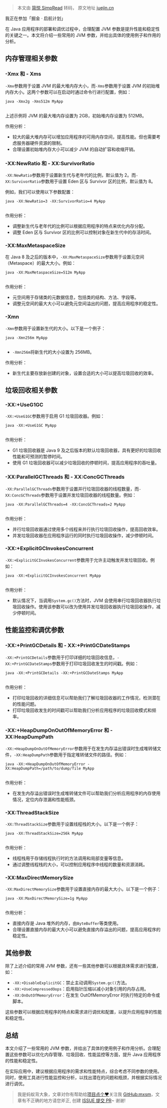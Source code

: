 > 本文由 [简悦 SimpRead](http://ksria.com/simpread/) 转码， 原文地址 [juejin.cn](https://juejin.cn/post/7235435351049781304)

我正在参加「掘金 · 启航计划」

在 Java 应用程序的部署和调优过程中，合理配置 JVM 参数是提升性能和稳定性的关键之一。本文将介绍一些常用的 JVM 参数，并给出具体的使用例子和作用的分析。

内存管理相关参数
--------

### -Xmx 和 - Xms

`-Xmx`参数用于设置 JVM 的最大堆内存大小，而`-Xms`参数用于设置 JVM 的初始堆内存大小。这两个参数可以在启动时通过命令行进行配置，例如：

```
java -Xmx2g -Xms512m MyApp


```

上述示例将 JVM 的最大堆内存设置为 2GB，初始堆内存设置为 512MB。

作用分析：

*   较大的最大堆内存可以增加应用程序的可用内存空间，提高性能。但也需要考虑服务器硬件资源的限制。
*   合理设置初始堆内存大小可以减少 JVM 的自动扩容和收缩开销。

### -XX:NewRatio 和 - XX:SurvivorRatio

`-XX:NewRatio`参数用于设置新生代与老年代的比例，默认值为 2。而`-XX:SurvivorRatio`参数用于设置 Eden 区与 Survivor 区的比例，默认值为 8。

例如，我们可以使用以下参数配置：

```
java -XX:NewRatio=3 -XX:SurvivorRatio=4 MyApp


```

作用分析：

*   调整新生代与老年代的比例可以根据应用程序的特点来优化内存分配。
*   调整 Eden 区与 Survivor 区的比例可以控制对象在新生代中的存活时间。

### -XX:MaxMetaspaceSize

在 Java 8 及之后的版本中，`-XX:MaxMetaspaceSize`参数用于设置元空间（Metaspace）的最大大小。例如：

```
java -XX:MaxMetaspaceSize=512m MyApp


```

作用分析：

*   元空间用于存储类的元数据信息，包括类的结构、方法、字段等。
*   调整元空间的最大大小可以避免元空间溢出的问题，提高应用程序的稳定性。

### -Xmn

`-Xmn`参数用于设置新生代的大小。以下是一个例子：

```
java -Xmn256m MyApp


```

*   `-Xmn256m`将新生代的大小设置为 256MB。

作用分析：

*   新生代主要存放新创建的对象，设置合适的大小可以提高垃圾回收的效率。

垃圾回收相关参数
--------

### -XX:+UseG1GC

`-XX:+UseG1GC`参数用于启用 G1 垃圾回收器。例如：

```
java -XX:+UseG1GC MyApp


```

作用分析：

*   G1 垃圾回收器是 Java 9 及之后版本的默认垃圾回收器，具有更好的垃圾回收性能和可预测的暂停时间。
*   使用 G1 垃圾回收器可以减少垃圾回收的停顿时间，提高应用程序的吞吐量。

### -XX:ParallelGCThreads 和 - XX:ConcGCThreads

`-XX:ParallelGCThreads`参数用于设置并行垃圾回收器的线程数量，而`-XX:ConcGCThreads`参数用于设置并发垃圾回收器的线程数量。例如：

```
java -XX:ParallelGCThreads=4 -XX:ConcGCThreads=2 MyApp


```

作用分析：

*   并行垃圾回收器通过使用多个线程来并行执行垃圾回收操作，提高回收效率。
*   并发垃圾回收器在应用程序运行的同时执行垃圾回收操作，减少停顿时间。

### -XX:+ExplicitGCInvokesConcurrent

`-XX:+ExplicitGCInvokesConcurrent`参数用于允许主动触发并发垃圾回收。例如：

```
java -XX:+ExplicitGCInvokesConcurrent MyApp


```

作用分析：

*   默认情况下，当调用`System.gc()`方法时，JVM 会使用串行垃圾回收器执行垃圾回收操作。使用该参数可以改为使用并发垃圾回收器执行垃圾回收操作，减少停顿时间。

性能监控和调优参数
---------

### -XX:+PrintGCDetails 和 - XX:+PrintGCDateStamps

`-XX:+PrintGCDetails`参数用于打印详细的垃圾回收信息，`-XX:+PrintGCDateStamps`参数用于打印垃圾回收发生的时间戳。例如：

```
java -XX:+PrintGCDetails -XX:+PrintGCDateStamps MyApp


```

作用分析：

*   打印垃圾回收的详细信息可以帮助我们了解垃圾回收器的工作情况，检测潜在的性能问题。
*   打印垃圾回收发生的时间戳可以帮助我们分析应用程序的垃圾回收模式和频率。

### -XX:+HeapDumpOnOutOfMemoryError 和 - XX:HeapDumpPath

`-XX:+HeapDumpOnOutOfMemoryError`参数用于在发生内存溢出错误时生成堆转储文件，`-XX:HeapDumpPath`参数用于指定堆转储文件的路径。例如：

```
java -XX:+HeapDumpOnOutOfMemoryError -XX:HeapDumpPath=/path/to/dump/file MyApp


```

作用分析：

*   在发生内存溢出错误时生成堆转储文件可以帮助我们分析应用程序的内存使用情况，定位内存泄漏和性能瓶颈。

### -XX:ThreadStackSize

`-XX:ThreadStackSize`参数用于设置线程栈的大小。以下是一个例子：

```
java -XX:ThreadStackSize=256k MyApp


```

作用分析：

*   线程栈用于存储线程执行时的方法调用和局部变量等信息。
*   通过调整线程栈的大小，可以控制应用程序中线程的数量和资源消耗。

### -XX:MaxDirectMemorySize

`-XX:MaxDirectMemorySize`参数用于设置直接内存的最大大小。以下是一个例子：

```
java -XX:MaxDirectMemorySize=1g MyApp


```

作用分析：

*   直接内存是 Java 堆外的内存，由`ByteBuffer`等类使用。
*   合理设置直接内存的最大大小可以避免直接内存溢出的问题，提高应用程序的稳定性。

其他参数
----

除了上述介绍的常用 JVM 参数，还有一些其他参数可以根据具体需求进行配置，如：

*   `-XX:+DisableExplicitGC`：禁止主动调用`System.gc()`方法。
*   `-XX:+UseCompressedOops`：启用指针压缩以减小对象引用的内存占用。
*   `-XX:OnOutOfMemoryError`：在发生 OutOfMemoryError 时执行特定的命令或脚本。

这些参数可以根据应用程序的特点和需求进行调优和配置，以提升应用程序的性能和稳定性。

总结
--

本文介绍了一些常用的 JVM 参数，并给出了具体的使用例子和作用分析。合理配置这些参数可以优化内存管理、垃圾回收、性能监控等方面，提升 Java 应用程序的性能和稳定性。

在实际应用中，建议根据应用程序的需求和性能特点，综合考虑不同参数的使用。同时，使用工具进行性能监控和分析，以找出潜在的问题和瓶颈，并根据实际情况进行调优。

> 我是蚂蚁背大象，文章对你有帮助给[项目点个❤](https://link.juejin.cn?target=https%3A%2F%2Fgithub.com%2Fmxsm%2Fmxsm-website "https://github.com/mxsm/mxsm-website")关注我 [GitHub:mxsm](https://link.juejin.cn?target=https%3A%2F%2Fgithub.com%2Fmxsm "https://github.com/mxsm")，文章有不正确的地方请您斧正, 创建 [ISSUE 提交 PR](https://link.juejin.cn?target=https%3A%2F%2Fgithub.com%2Fmxsm%2Fmxsm-website%2Fissues "https://github.com/mxsm/mxsm-website/issues")~ 谢谢!